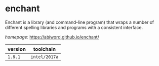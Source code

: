 # enchant

Enchant is a library (and command-line program) that wraps a number of different spelling libraries  and programs with a consistent interface.

*homepage*: <https://abiword.github.io/enchant/>

version | toolchain
--------|----------
``1.6.1`` | ``intel/2017a``
